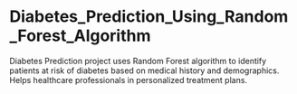 # Diabetes_Prediction_Using_Random_Forest_Algorithm
Diabetes Prediction project uses Random Forest algorithm to identify patients at risk of diabetes based on medical history and demographics. Helps healthcare professionals in personalized treatment plans.
